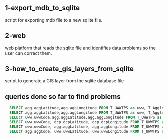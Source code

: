 ## 1-export_mdb_to_sqlite
script for exporting mdb file to a new sqlite file.

## 2-web
web platform that reads the sqlite file and identifies data problems so the
user can correct them.

## 3-how_to_create_gis_layers_from_sqlite
script to generate a GIS layer from the sqlite database file

## queries done so far to find problems

```sql
  SELECT agg.aggLatitude,agg.aggLongitude FROM T_UWWTPS as uww, T_Agglomerations as agg, T_UWWTPAgglos as con WHERE (uww.uwwCode = con.aucUwwCode AND agg.aggCode = con.aucAggCode AND) AND (uww.uwwLongitude is 0 OR uww.uwwLongitude is NULL OR uww.uwwLatitude is 0 OR uww.uwwLatitude is NULL)
  SELECT agg.aggLatitude,agg.aggLongitude FROM T_UWWTPS as uww, T_Agglomerations as agg, T_UWWTPAgglos as con WHERE (uww.uwwCode = con.aucUwwCode AND agg.aggCode = con.aucAggCode) AND (uww.uwwLongitude is 0 OR uww.uwwLongitude is NULL OR uww.uwwLatitude is 0 OR uww.uwwLatitude is NULL)
  SELECT uww.uwwCode,agg.aggLatitude,agg.aggLongitude FROM T_UWWTPS as uww, T_Agglomerations as agg, T_UWWTPAgglos as con WHERE (uww.uwwCode = con.aucUwwCode AND agg.aggCode = con.aucAggCode) AND (uww.uwwLongitude is 0 OR uww.uwwLongitude is NULL OR uww.uwwLatitude is 0 OR uww.uwwLatitude is NULL)
  SELECT uww.uwwCode, dcp.dcpLatitude, dcp.dcpLongitude FROM T_UWWTPS as uww, T_DischargePoints as dcp WHERE (uww.uwwCode = dcp.uwwCode) AND (uww.uwwLongitude is 0 OR uww.uwwLongitude is NULL OR uww.uwwLatitude is 0 OR uww.uwwLatitude is NULL)
  SELECT uww.uwwCode, agg.aggLatitude, agg.aggLongitude FROM T_UWWTPS as uww, T_Agglomerations as agg WHERE (uww.aggCode = agg.aggCode) AND (uww.uwwLongitude is 0 OR uww.uwwLongitude is NULL OR uww.uwwLatitude is 0 OR uww.uwwLatitude is NULL)
  SELECT agg.aggCode, uww.uwwLatitude, uww.uwwLongitude FROM T_UWWTPS as uww, T_Agglomerations as agg WHERE (uww.aggCode = agg.aggCode) AND (agg.aggLongitude is 0 OR agg.aggLongitude is NULL OR agg.aggLatitude is 0 OR agg.aggLatitude is NULL)
```
